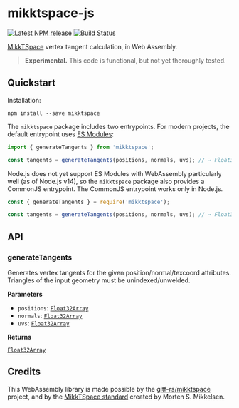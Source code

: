 # mikktspace-js

[![Latest NPM release](https://img.shields.io/npm/v/mikktspace.svg)](https://www.npmjs.com/package/mikktspace)
[![Build Status](https://github.com/donmccurdy/mikktspace-js/workflows/build/badge.svg?branch=main&event=push)](https://github.com/donmccurdy/mikktspace-js/actions?query=workflow%3Abuild)

[MikkTSpace](http://www.mikktspace.com/) vertex tangent calculation, in Web Assembly.

> **Experimental.** This code is functional, but not yet thoroughly tested.

## Quickstart

Installation:

```
npm install --save mikktspace
```

The `mikktspace` package includes two entrypoints. For modern projects, the default entrypoint uses
[ES Modules](https://eloquentjavascript.net/10_modules.html#h_hF2FmOVxw7):

```js
import { generateTangents } from 'mikktspace';

const tangents = generateTangents(positions, normals, uvs); // → Float32Array
```

Node.js does not yet support ES Modules with WebAssembly particularly well (as of Node.js v14), so the `mikktspace`
package also provides a CommonJS entrypoint. The CommonJS entrypoint works only in Node.js.

```js
const { generateTangents } = require('mikktspace');

const tangents = generateTangents(positions, normals, uvs); // → Float32Array
```

## API

### generateTangents

Generates vertex tangents for the given position/normal/texcoord attributes. Triangles of the
input geometry must be unindexed/unwelded.

**Parameters**

-   `positions`: [`Float32Array`][1]
-   `normals`: [`Float32Array`][1]
-   `uvs`: [`Float32Array`][1]

**Returns**

[`Float32Array`][1]

[1]: https://developer.mozilla.org/en-US/docs/Web/JavaScript/Reference/Global_Objects/Float32Array

## Credits

This WebAssembly library is made possible by the [gltf-rs/mikktspace](https://github.com/gltf-rs/mikktspace)
project, and by the [MikkTSpace standard](http://www.mikktspace.com/) created by Morten S. Mikkelsen.
